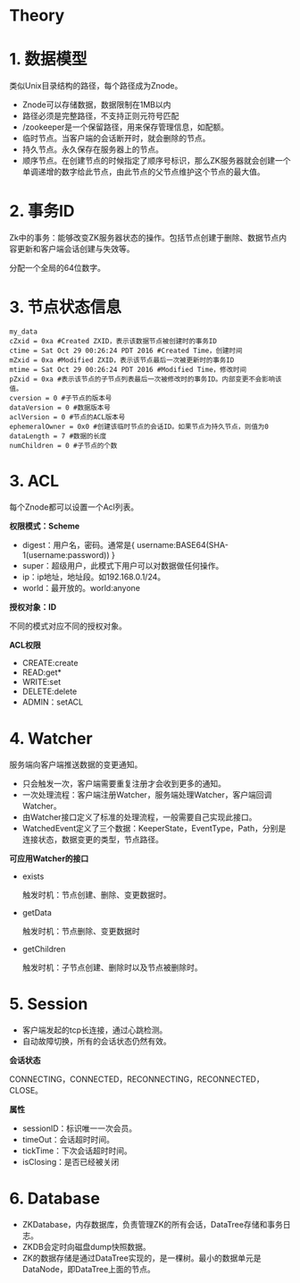# Theory

# 1. 数据模型

类似Unix目录结构的路径，每个路径成为Znode。

- Znode可以存储数据，数据限制在1MB以内
- 路径必须是完整路径，不支持正则元符号匹配
- /zookeeper是一个保留路径，用来保存管理信息，如配额。
- 临时节点。当客户端的会话断开时，就会删除的节点。
- 持久节点。永久保存在服务器上的节点。
- 顺序节点。在创建节点的时候指定了顺序号标识，那么ZK服务器就会创建一个单调递增的数字给此节点，由此节点的父节点维护这个节点的最大值。

# 2. 事务ID

Zk中的事务：能够改变ZK服务器状态的操作。包括节点创建于删除、数据节点内容更新和客户端会话创建与失效等。

分配一个全局的64位数字。

# 3. 节点状态信息
```
my_data
cZxid = 0xa #Created ZXID，表示该数据节点被创建时的事务ID
ctime = Sat Oct 29 00:26:24 PDT 2016 #Created Time，创建时间
mZxid = 0xa #Modified ZXID，表示该节点最后一次被更新时的事务ID
mtime = Sat Oct 29 00:26:24 PDT 2016 #Modified Time，修改时间
pZxid = 0xa #表示该节点的子节点列表最后一次被修改时的事务ID。内部变更不会影响该值。
cversion = 0 #子节点的版本号
dataVersion = 0 #数据版本号
aclVersion = 0 #节点的ACL版本号
ephemeralOwner = 0x0 #创建该临时节点的会话ID。如果节点为持久节点，则值为0
dataLength = 7 #数据的长度
numChildren = 0 #子节点的个数
```
# 3. ACL

每个Znode都可以设置一个Acl列表。

**权限模式：Scheme**

- digest：用户名，密码。通常是{ username:BASE64(SHA-1(username:password)) }
- super：超级用户，此模式下用户可以对数据做任何操作。
- ip：ip地址，地址段。如192.168.0.1/24。
- world：最开放的。world:anyone

**授权对象：ID**

不同的模式对应不同的授权对象。

**ACL权限**
- CREATE:create
- READ:get*
- WRITE:set
- DELETE:delete
- ADMIN：setACL


# 4. Watcher

服务端向客户端推送数据的变更通知。

- 只会触发一次，客户端需要重复注册才会收到更多的通知。
- 一次处理流程：客户端注册Watcher，服务端处理Watcher，客户端回调Watcher。
- 由Watcher接口定义了标准的处理流程，一般需要自己实现此接口。
- WatchedEvent定义了三个数据：KeeperState，EventType，Path，分别是连接状态，数据变更的类型，节点路径。

**可应用Watcher的接口**

- exists

  触发时机：节点创建、删除、变更数据时。

- getData

  触发时机：节点删除、变更数据时

- getChildren

  触发时机：子节点创建、删除时以及节点被删除时。

# 5. Session

- 客户端发起的tcp长连接，通过心跳检测。
- 自动故障切换，所有的会话状态仍然有效。

**会话状态**

CONNECTING，CONNECTED，RECONNECTING，RECONNECTED，CLOSE。

**属性**

- sessionID：标识唯一一次会员。
- timeOut：会话超时时间。
- tickTime：下次会话超时时间。
- isClosing：是否已经被关闭

# 6. Database

- ZKDatabase，内存数据库，负责管理ZK的所有会话，DataTree存储和事务日志。
- ZKDB会定时向磁盘dump快照数据。
- ZK的数据存储是通过DataTree实现的，是一棵树。最小的数据单元是DataNode，即DataTree上面的节点。